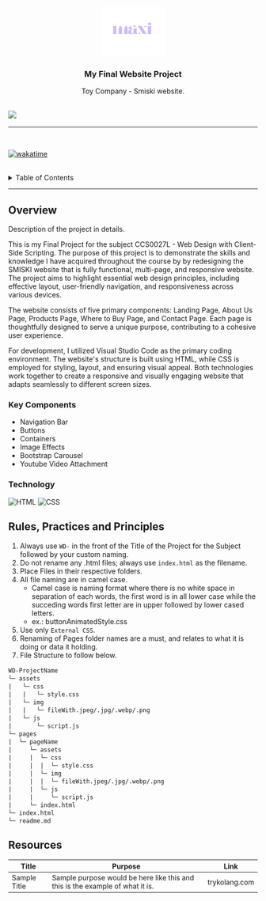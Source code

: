 <a name="readme-top">

<br/>

<br />
<div align="center">
  <a href="https://github.com/zyx-0314/">
  <!-- TODO: If you want to add logo or banner you can add it here -->
    <img src="./assets/img/Maxi Logo.png" alt="Logo" width="130" height="100">
  </a>
<!-- TODO: Change Title to the name of the title of your Project -->
  <h3 align="center">My Final Website Project</h3>
</div>
<!-- TODO: Make a short description -->
<div align="center">
  Toy Company - Smiski website.
</div>

<br />

<!-- TODO: Change the zyx-0314 into your github username  -->
<!-- TODO: Change the WD-Template-Project into the same name of your folder -->
![](https://visit-counter.vercel.app/counter.png?page=zyx-0314/WD-Template-Project)

---

<br />

[![wakatime](https://wakatime.com/badge/user/798c7bcd-bb35-4925-aea1-28b1da6a55a3/project/32f075e9-c13e-4bba-9c9d-f5979b90cd90.svg)](https://wakatime.com/badge/user/798c7bcd-bb35-4925-aea1-28b1da6a55a3/project/32f075e9-c13e-4bba-9c9d-f5979b90cd90)

<br />

<!-- TODO: If you want to add more layers for your readme -->
<details>
  <summary>Table of Contents</summary>
  <ol>
    <li>
      <a href="#overview">Overview</a>
      <ol>
        <li>
          <a href="#key-components">Key Components</a>
        </li>
        <li>
          <a href="#technology">Technology</a>
        </li>
      </ol>
    </li>
    <li>
      <a href="#rule,-practices-and-principles">Rules, Practices and Principles</a>
    </li>
    <li>
      <a href="#resources">Resources</a>
    </li>
  </ol>
</details>

---

## Overview

<!-- TODO: To be changed -->
<!-- The following are just sample -->
Description of the project in details.

 This is my Final Project for the subject CCS0027L - Web Design with Client-Side Scripting. The purpose of this project is to demonstrate the skills and knowledge I have acquired throughout the course by by redesigning the SMISKI website that is fully functional, multi-page, and responsive website. The project aims to highlight essential web design principles, including effective layout, user-friendly navigation, and responsiveness across various devices.

The website consists of five primary components: Landing Page, About Us Page, Products Page, Where to Buy Page, and Contact Page. Each page is thoughtfully designed to serve a unique purpose, contributing to a cohesive user experience. 

For development, I utilized Visual Studio Code as the primary coding environment. The website's structure is built using HTML, while CSS is employed for styling, layout, and ensuring visual appeal. Both technologies work together to create a responsive and visually engaging website that adapts seamlessly to different screen sizes.

### Key Components
<!-- TODO: List of Key Components -->
<!-- The following are just sample -->
- Navigation Bar
- Buttons
- Containers
- Image Effects
- Bootstrap Carousel
- Youtube Video Attachment


### Technology
<!-- TODO: List of Technology Used -->
![HTML](https://img.shields.io/badge/HTML-E34F26?style=for-the-badge&logo=html5&logoColor=white)
![CSS](https://img.shields.io/badge/CSS-1572B6?style=for-the-badge&logo=css3&logoColor=white)

## Rules, Practices and Principles
1. Always use `WD-` in the front of the Title of the Project for the Subject followed by your custom naming.
2. Do not rename any .html files; always use `index.html` as the filename.
3. Place Files in their respective folders.
4. All file naming are in camel case.
   - Camel case is naming format where there is no white space in separation of each words, the first word is in all lower case while the succeding words first letter are in upper followed by lower cased letters.
   - ex.: buttonAnimatedStyle.css
5. Use only `External CSS`.
6. Renaming of Pages folder names are a must, and relates to what it is doing or data it holding.
7. File Structure to follow below.

```
WD-ProjectName
└─ assets
|   └─ css
|   |   └─ style.css
|   └─ img
|   |   └─ fileWith.jpeg/.jpg/.webp/.png
|   └─ js
|       └─ script.js
└─ pages
|  └─ pageName
|     └─ assets
|     |  └─ css
|     |  |  └─ style.css
|     |  └─ img
|     |  |  └─ fileWith.jpeg/.jpg/.webp/.png
|     |  └─ js
|     |     └─ script.js
|     └─ index.html
└─ index.html
└─ readme.md
```

## Resources

<!-- TODO: Add References -->
| Title | Purpose | Link |
|-|-|-|
| Sample Title | Sample purpose would be here like this and this is the example of what it is. | trykolang.com |
